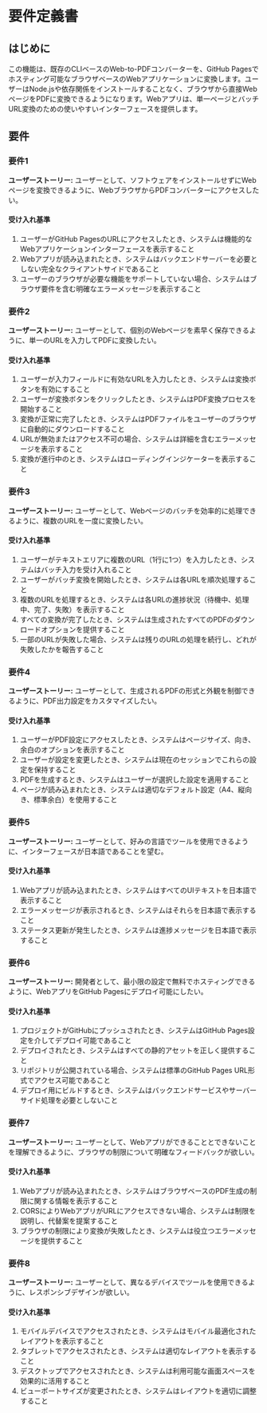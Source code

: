 # 要件定義書

## はじめに

この機能は、既存のCLIベースのWeb-to-PDFコンバーターを、GitHub Pagesでホスティング可能なブラウザベースのWebアプリケーションに変換します。ユーザーはNode.jsや依存関係をインストールすることなく、ブラウザから直接WebページをPDFに変換できるようになります。Webアプリは、単一ページとバッチURL変換のための使いやすいインターフェースを提供します。

## 要件

### 要件1

**ユーザーストーリー:** ユーザーとして、ソフトウェアをインストールせずにWebページを変換できるように、WebブラウザからPDFコンバーターにアクセスしたい。

#### 受け入れ基準

1. ユーザーがGitHub PagesのURLにアクセスしたとき、システムは機能的なWebアプリケーションインターフェースを表示すること
2. Webアプリが読み込まれたとき、システムはバックエンドサーバーを必要としない完全なクライアントサイドであること
3. ユーザーのブラウザが必要な機能をサポートしていない場合、システムはブラウザ要件を含む明確なエラーメッセージを表示すること

### 要件2

**ユーザーストーリー:** ユーザーとして、個別のWebページを素早く保存できるように、単一のURLを入力してPDFに変換したい。

#### 受け入れ基準

1. ユーザーが入力フィールドに有効なURLを入力したとき、システムは変換ボタンを有効にすること
2. ユーザーが変換ボタンをクリックしたとき、システムはPDF変換プロセスを開始すること
3. 変換が正常に完了したとき、システムはPDFファイルをユーザーのブラウザに自動的にダウンロードすること
4. URLが無効またはアクセス不可の場合、システムは詳細を含むエラーメッセージを表示すること
5. 変換が進行中のとき、システムはローディングインジケーターを表示すること

### 要件3

**ユーザーストーリー:** ユーザーとして、Webページのバッチを効率的に処理できるように、複数のURLを一度に変換したい。

#### 受け入れ基準

1. ユーザーがテキストエリアに複数のURL（1行に1つ）を入力したとき、システムはバッチ入力を受け入れること
2. ユーザーがバッチ変換を開始したとき、システムは各URLを順次処理すること
3. 複数のURLを処理するとき、システムは各URLの進捗状況（待機中、処理中、完了、失敗）を表示すること
4. すべての変換が完了したとき、システムは生成されたすべてのPDFのダウンロードオプションを提供すること
5. 一部のURLが失敗した場合、システムは残りのURLの処理を続行し、どれが失敗したかを報告すること

### 要件4

**ユーザーストーリー:** ユーザーとして、生成されるPDFの形式と外観を制御できるように、PDF出力設定をカスタマイズしたい。

#### 受け入れ基準

1. ユーザーがPDF設定にアクセスしたとき、システムはページサイズ、向き、余白のオプションを表示すること
2. ユーザーが設定を変更したとき、システムは現在のセッションでこれらの設定を保持すること
3. PDFを生成するとき、システムはユーザーが選択した設定を適用すること
4. ページが読み込まれたとき、システムは適切なデフォルト設定（A4、縦向き、標準余白）を使用すること

### 要件5

**ユーザーストーリー:** ユーザーとして、好みの言語でツールを使用できるように、インターフェースが日本語であることを望む。

#### 受け入れ基準

1. Webアプリが読み込まれたとき、システムはすべてのUIテキストを日本語で表示すること
2. エラーメッセージが表示されるとき、システムはそれらを日本語で表示すること
3. ステータス更新が発生したとき、システムは進捗メッセージを日本語で表示すること

### 要件6

**ユーザーストーリー:** 開発者として、最小限の設定で無料でホスティングできるように、WebアプリをGitHub Pagesにデプロイ可能にしたい。

#### 受け入れ基準

1. プロジェクトがGitHubにプッシュされたとき、システムはGitHub Pages設定を介してデプロイ可能であること
2. デプロイされたとき、システムはすべての静的アセットを正しく提供すること
3. リポジトリが公開されている場合、システムは標準のGitHub Pages URL形式でアクセス可能であること
4. デプロイ用にビルドするとき、システムはバックエンドサービスやサーバーサイド処理を必要としないこと

### 要件7

**ユーザーストーリー:** ユーザーとして、Webアプリができることとできないことを理解できるように、ブラウザの制限について明確なフィードバックが欲しい。

#### 受け入れ基準

1. Webアプリが読み込まれたとき、システムはブラウザベースのPDF生成の制限に関する情報を表示すること
2. CORSによりWebアプリがURLにアクセスできない場合、システムは制限を説明し、代替案を提案すること
3. ブラウザの制限により変換が失敗したとき、システムは役立つエラーメッセージを提供すること

### 要件8

**ユーザーストーリー:** ユーザーとして、異なるデバイスでツールを使用できるように、レスポンシブデザインが欲しい。

#### 受け入れ基準

1. モバイルデバイスでアクセスされたとき、システムはモバイル最適化されたレイアウトを表示すること
2. タブレットでアクセスされたとき、システムは適切なレイアウトを表示すること
3. デスクトップでアクセスされたとき、システムは利用可能な画面スペースを効果的に活用すること
4. ビューポートサイズが変更されたとき、システムはレイアウトを適切に調整すること
